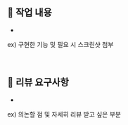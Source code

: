 ## 🔎 작업 내용

-

ex) 구현한 기능 및 필요 시 스크린샷 첨부

<br/>

## 📝 리뷰 요구사항

-

ex) 의논할 점 및 자세히 리뷰 받고 싶은 부분

<br/>

